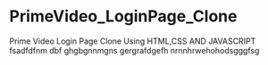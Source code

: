 # PrimeVideo_LoginPage_Clone
Prime Video Login Page Clone Using HTML,CSS AND JAVASCRIPT
fsadfdfnm dbf
ghgbgnnmgns gergrafdgefh
nrnnhrwehohodsgggfsg
